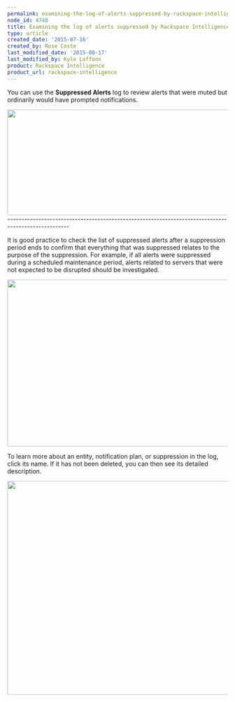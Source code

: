 ```yaml
---
permalink: examining-the-log-of-alerts-suppressed-by-rackspace-intelligence/
node_id: 4748
title: Examining the log of alerts suppressed by Rackspace Intelligence
type: article
created_date: '2015-07-16'
created_by: Rose Coste
last_modified_date: '2015-08-17'
last_modified_by: Kyle Laffoon
product: Rackspace Intelligence
product_url: rackspace-intelligence
---
```


You can use the **Suppressed Alerts** log to review alerts that were
muted but ordinarily would have prompted notifications.

<img src="{% asset_path rackspace-intelligence/examining-the-log-of-alerts-suppressed-by-rackspace-intelligence/4748.1a.png %}" width="735" height="242" />
----------------------------------------------------------------------------------------------------

It is good practice to check the list of suppressed alerts after a
suppression period ends to confirm that everything that was suppressed
relates to the purpose of the suppression. For example, if all alerts
were suppressed during a scheduled maintenance period, alerts related to
servers that were not expected to be disrupted should be investigated.

<img src="{% asset_path rackspace-intelligence/examining-the-log-of-alerts-suppressed-by-rackspace-intelligence/intelligence-suppression-log.png %}" width="703" height="382" />

To learn more about an entity, notification plan, or suppression in the
log, click its name. If it has not been deleted, you can then see its
detailed description.

<img src="{% asset_path rackspace-intelligence/examining-the-log-of-alerts-suppressed-by-rackspace-intelligence/intelligence-suppression-inactive.png %}" width="545" height="489" />
